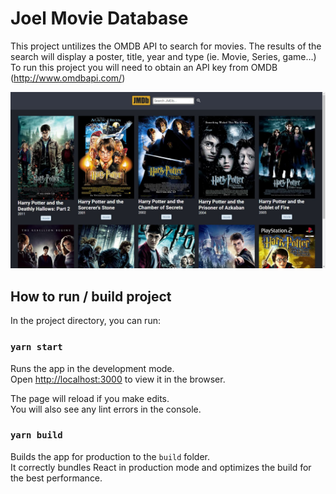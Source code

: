 # Joel Movie Database

This project untilizes the OMDB API to search for movies.  The results of the search will display a poster, title, year and type (ie. Movie, Series, game...)
To run this project you will need to obtain an API key from OMDB (http://www.omdbapi.com/)

![Search results for Harry Potter](/src/images/screen-shot.jpg "Search results screenshot")

## How to run / build project

In the project directory, you can run:

### `yarn start`

Runs the app in the development mode.\
Open [http://localhost:3000](http://localhost:3000) to view it in the browser.

The page will reload if you make edits.\
You will also see any lint errors in the console.

### `yarn build`

Builds the app for production to the `build` folder.\
It correctly bundles React in production mode and optimizes the build for the best performance.

